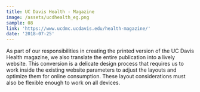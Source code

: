 ```yaml
---
title: UC Davis Health - Magazine
image: /assets/ucdhealth_eg.png
sample: 08
link: 'https://www.ucdmc.ucdavis.edu/health-magazine/'
date: '2018-07-25'
---
```

As part of our responsibilities in creating the printed version of the UC Davis Health magazine, we also translate the entire publication into a lively website. This conversion is a delicate design process that requires us to work inside the existing website parameters to adjust the layouts and optimize them for online consumption. These layout considerations must also be flexible enough to work on all devices.
